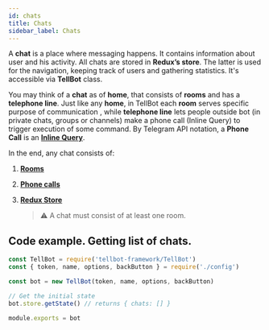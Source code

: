 ```yaml
---
id: chats 
title: Chats
sidebar_label: Chats
---
```

A **chat** is a place where messaging happens. It contains information about user and his activity. All chats are  stored in **Redux’s store**. The latter is used for the navigation, keeping track of users and gathering statistics. It's accessible via **TellBot** class.

You may think of a **chat**  as of **home**, that consists of **rooms** and has a **telephone line**. 
Just like any **home**, in TellBot each **room** serves specific purpose of communication , 
while **telephone line** lets people outside bot (in private chats, groups or channels) make a phone call (Inline Query) to trigger execution of some command. By Telegram API notation, a **Phone Call** is an
[**Inline Query**](https://core.telegram.org/bots/api#inline-mode).

In the end, any chat consists of:
1. [**Rooms**](rooms.md)
2. [**Phone calls**](phoneCalls.md)
3. [**Redux Store**](store.md)

  
   > ⚠ A chat must consist of at least one room.

## Code example. Getting list of chats.
```javascript
const TellBot = require('tellbot-framework/TellBot')
const { token, name, options, backButton } = require('./config')

const bot = new TellBot(token, name, options, backButton)

// Get the initial state
bot.store.getState() // returns { chats: [] }

module.exports = bot
``` 


